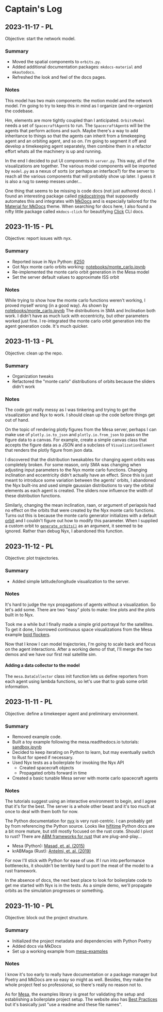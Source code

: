# Captain's Log

## 2023-11-17 - PL
Objective: start the network model.

### Summary
- Moved the spatial components to `orbits.py`.
- Added additional documentation packages: `mkdocs-material` and `mkautodocs`.
- Refreshed the look and feel of the docs pages.

### Notes
This model has two main components: the motion model and the network model. I'm
going to try to keep this in mind as I organize (and re-organize) the codebase.

Hm, elements are more tightly coupled than I anticipated. `OrbitsModel` needs a
set of `SpacecraftAgent`s to run. The `SpacecraftAgent`s will be the agents that
perform actions and such. Maybe there's a way to add inheritance to things so
that the agents can inherit from a timekeeping agent and an orbiting agent, and
so on. I'm going to segment it off and develop a timekeeping agent separately,
then combine them in a refactor effort whats all the machinery is up and
running.

In the end I decided to put UI components in `server.py`. This way, all of the
visualizations are together. The various model components will be imported by
`model.py` as a nexus of sorts (or perhaps an interface?) for the server to
reach all the various components that will probably show up later. I guess it is
also a rug to sweep messes under...

One thing that seems to be missing is code docs (not just authored docs). I
found an interesting package called
[mkdocstrings](https://mkdocstrings.github.io/) that supposedly automates this
and integrates with [MkDocs](https://www.mkdocs.org/) and is especially tailored
for the [Material for MkDocs](https://squidfunk.github.io/mkdocs-material/)
theme. When searching for docs here, I also found a nifty little package called
`mkdocs-click` for beautifying [Click](https://click.palletsprojects.com/) CLI
docs.

## 2023-11-15 - PL
Objective: report issues with nyx.

### Summary
- Reported issue in Nyx Python: [#250](https://github.com/nyx-space/nyx/issues/250)
- Got Nyx monte carlo orbits working: [notebooks/monte_carlo.ipynb](../notebooks/monte_carlo.ipynb)
- Re-implemented the monte carlo orbit generation in the Mesa model
- Set the server default values to approximate ISS orbit

### Notes
While trying to show how the monte carlo functions weren't working, I proved
myself wrong (in a good way). As shown by [notebooks/monte_carlo.ipynb](../notebooks/monte_carlo.ipynb)
The distributions in SMA and Inclination both work. I didn't have as much luck
with eccentricity, but other parameters worked just fine. I re-integrated the
monte carlo orbit generation into the agent generation code. It's much quicker.

## 2023-11-13 - PL
Objective: clean up the repo.

### Summary
- Organization tweaks
- Refactored the "monte carlo" distributions of orbits because the sliders
  didn't work

### Notes
The code got really messy as I was tinkering and trying to get the visualization
and Nyx to work. I should clean up the code before things get out of hand.

On the topic of rendering plotly figures from the Mesa server, perhaps I can
make use of `plotly.io.to_json` and `plotly.io.from_json` to pass on the figure
data to a canvas. For example, create a simple canvas class that accepts the
figure data as a JSON and a subclass of `VisualizationElement` that renders
the plotly figure from json data.

I discovered that the distribution tweakables for changing agent orbits was
completely broken. For some reason, only SMA was changing when adjusting input
parameters to the Nyx monte carlo functions. Changing inclination and
eccentricity didn't actually have an effect. Since this is just meant to
introduce some variation between the agents' orbits, I abandoned the Nyx
built-ins and used simple gaussian distributions to vary the orbital elements
as each agent is created. The sliders now influence the width of these
distribution functions.

Similarly, changing the mean inclination, raan, or argument of periapsis had
no effect on the orbits that were created by the Nyx monte carlo functions.
Turns out this is because the monte carlo generator initializes with a default
[orbit](https://github.com/nyx-space/nyx/blob/master/src/mc/generator.rs#L344)
and I couldn't figure out how to modify this parameter. When I supplied a custom
orbit to [`generate_orbits()`](https://github.com/nyx-space/nyx/blob/master/src/python/monte_carlo/mod.rs#L48C4-L77)
as an argument, it seemed to be ignored. Rather than debug Nyx, I abandoned this
function.

## 2023-11-12 - PL
Objective: plot trajectories.

### Summary
- Added simple latitude/longitude visualization to the server.

### Notes
It's hard to judge the nyx propagations of agents without a visualization. So
let's add some. There are two "easy" plots to make: line plots and the plots
built in to Nyx.

Took me a while but I finally made a simple grid portrayal for the satellites.
To get it done, I borrowed continuous space visualizations from the Mesa example
[boid flockers](https://github.com/projectmesa/mesa-examples/tree/10985d44091b9ba1ecebd013d2d2252e2116649b/examples/boid_flockers/boid_flockers).

Now that I know I can model trajectories, I'm going to scale back and focus on
the agent interactions. After a working demo of that, I'll merge the two demos
and we have our first real satellite sim.

#### Adding a data collector to the model
The `mesa.DataCollector` class init function lets us define reporters from each
agent using lambda functions, so let's use that to grab some orbit information.

## 2023-11-11 - PL
Objective: define a timekeeper agent and preliminary environment.

### Summary
- Removed example code.
- Built a toy example following the mesa.readthedocs.io tutorials:
  [sandbox.ipynb](../notebooks/sandbox.ipynb)
- Decided to keep iterating on Python to learn, but may eventually switch to
  Rust for speed if necessary.
- Used Nyx tests as a boilerplate for invoking the Nyx API
    - Created spacecraft objects
    - Propagated orbits forward in time
- Created a basic tunable Mesa server with monte carlo spacecraft agents

### Notes
The tutorials suggest using an interactive environment to begin, and I agree
that it's for the best. The server is a whole other beast and it's too much at
once to deal with them both for now.

The Python documentation for [nyx](https://nyxspace.com/nyxspace/user_guide/start/)
is very rust-centric. I can probably get by from referencing the Python source.
Looks like [hifitime](https://github.com/nyx-space/hifitime) Python docs are a
bit more mature, but still mostly focused on the rust crate. Should I pivot to
rust? There are [ABM frameworks for rust](https://github.com/krABMaga/krABMaga)
that are plug-and-play...

- Mesa (Python): [Masad, et. al. (2015)](https://conference.scipy.org/proceedings/scipy2015/pdfs/jacqueline_kazil.pdf)
- krABMaga (Rust): [Antelmi, et. al. (2019)](https://link.springer.com/chapter/10.1007/978-981-15-1078-6_2)

For now I'll stick with Python for ease of use. If I run into performance
bottlenecks, it shouldn't be terribly hard to port the meat of the model to a
rust framework.

In the absence of docs, the next best place to look for boilerplate code to get
me started with Nyx is in the tests. As a simple demo, we'll propagate orbits
as the simulation progresses or something.

## 2023-11-10 - PL
Objective: block out the project structure.

### Summary
- Initialized the project metadata and dependencies with Python Poetry
- Added docs via MkDocs
- Set up a working example from [mesa-examples](https://github.com/projectmesa/mesa-examples/tree/main/examples/virus_on_network)

### Notes
I know it's too early to really have documentation or a package manager but
Poetry and MkDocs are so easy so might as well. Besides, they make the whole
project feel so professional, so there's really no reason not to.

As for [Mesa](https://mesa.readthedocs.io/en/stable/overview.html), the examples
library is great for validating the setup and establishing a boilerplate project
setup. The website also has [Best Practices](https://mesa.readthedocs.io/en/stable/best-practices.html)
but it's basically just "use a readme and these file names".
